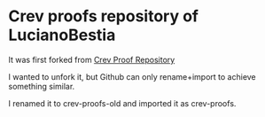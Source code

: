 # Crev proofs repository of LucianoBestia

It was first forked from [Crev Proof Repository](https://github.com/crev-dev/crev/wiki/Proof-Repository)

I wanted to unfork it, but Github can only rename+import to achieve something similar.

I renamed it to crev-proofs-old and imported it as crev-proofs.
